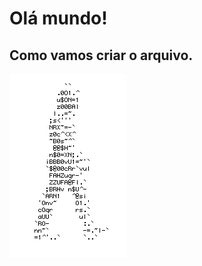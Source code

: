 # Olá mundo!
## Como vamos criar o arquivo.

![Homem letra](https://github.com/Silvanoeng/livro-receitas/blob/master/homemLetra.gif)
